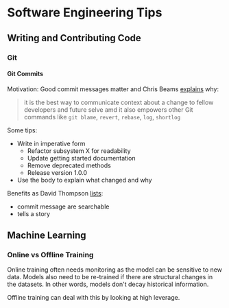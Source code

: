 # Software Engineering Tips

## Writing and Contributing Code

### Git

#### Git Commits
Motivation: Good commit messages matter and Chris Beams [explains](https://chris.beams.io/posts/git-commit/) why:
> it is the best way to communicate context about a change to fellow developers and future selve amd it also empowers other Git commands like `git blame`, `revert`, `rebase`, `log`, `shortlog`

Some tips:
- Write in imperative form
  - Refactor subsystem X for readability
  - Update getting started documentation
  - Remove deprecated methods
  - Release version 1.0.0
- Use the body to explain what changed and why

Benefits as David Thompson [lists](https://dhwthompson.com/2019/my-favourite-git-commit):
- commit message are searchable
- tells a story


## Machine Learning

### Online vs Offline Training

Online training often needs monitoring as the model can be sensitive to new data. Models also need to be re-trained if there are structural changes in the datasets. In other words, models don't decay historical information.

Offline training can deal with this by looking at high leverage.
